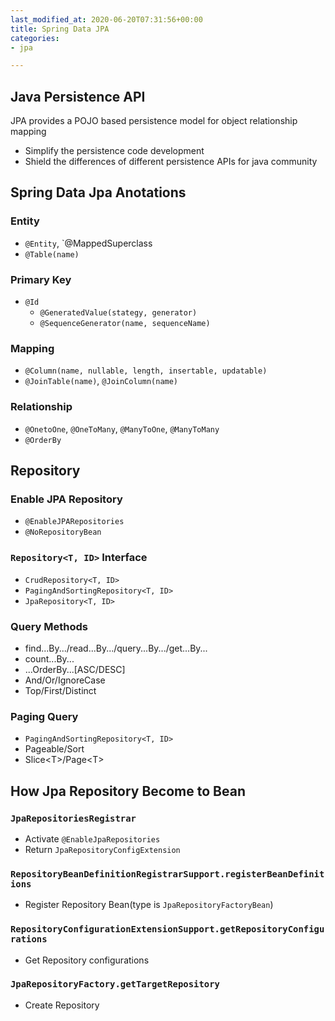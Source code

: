 ```yaml
---
last_modified_at: 2020-06-20T07:31:56+00:00
title: Spring Data JPA
categories:
- jpa

---
```

## Java Persistence API
JPA provides a POJO based persistence model for object relationship mapping
* Simplify the persistence code development
* Shield the differences of different persistence APIs for java community

## Spring Data Jpa Anotations
### Entity
* `@Entity`, `@MappedSuperclass
* `@Table(name)`

### Primary Key
* `@Id`
  * `@GeneratedValue(stategy, generator)`
  * `@SequenceGenerator(name, sequenceName)`
  
### Mapping
* `@Column(name, nullable, length, insertable, updatable)`
* `@JoinTable(name)`, `@JoinColumn(name)`

### Relationship
* `@OnetoOne`, `@OneToMany`, `@ManyToOne`, `@ManyToMany`
* `@OrderBy`

## Repository
### Enable JPA Repository
* `@EnableJPARepositories`
* `@NoRepositoryBean`

### `Repository<T, ID>` Interface
* `CrudRepository<T, ID>`
* `PagingAndSortingRepository<T, ID>`
* `JpaRepository<T, ID>`

### Query Methods
* find...By.../read...By.../query...By.../get...By...
* count...By...
* ...OrderBy...\[ASC/DESC\]
* And/Or/IgnoreCase
* Top/First/Distinct

### Paging Query
* `PagingAndSortingRepository<T, ID>`
* Pageable/Sort
* Slice\<T\>/Page\<T\>


## How Jpa Repository Become to Bean
### `JpaRepositoriesRegistrar`
* Activate `@EnableJpaRepositories`
* Return `JpaRepositoryConfigExtension`

### `RepositoryBeanDefinitionRegistrarSupport.registerBeanDefinitions`
* Register Repository Bean(type is `JpaRepositoryFactoryBean`)

### `RepositoryConfigurationExtensionSupport.getRepositoryConfigurations`
* Get Repository configurations

### `JpaRepositoryFactory.getTargetRepository`
* Create Repository